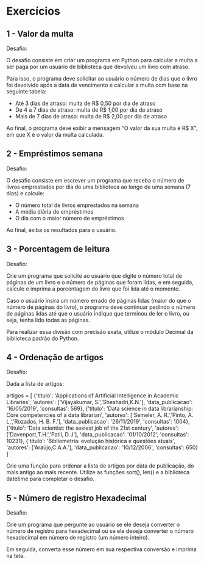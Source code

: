 # Exercícios

## 1 - Valor da multa
Desafio:

O desafio consiste em criar um programa em Python para calcular a multa a ser paga
por um usuário de biblioteca que devolveu um livro com atraso.

Para isso, o programa deve solicitar ao usuário o número de dias que o livro foi devolvido após 
a data de vencimento e calcular a multa com base na seguinte tabela:

* Até 3 dias de atraso: multa de R$ 0,50 por dia de atraso
* De 4 a 7 dias de atraso: multa de R$ 1,00 por dia de atraso
* Mais de 7 dias de atraso: multa de R$ 2,00 por dia de atraso

Ao final, o programa deve exibir a mensagem "O valor da sua multa é R$ X", em que X é o valor da multa calculada.

## 2 - Empréstimos semana
Desafio:

O desafio consiste em escrever  um programa que receba o número de livros emprestados 
por dia de uma biblioteca ao longo de uma semana (7 dias) e calcule:

* O número total de livros emprestados na semana
* A média diária de empréstimos
* O dia com o maior número de empréstimos

Ao final, exiba os resultados para o usuário.

## 3 - Porcentagem de leitura
Desafio:

Crie um programa que solicite ao usuário que digite o número total de páginas
de um livro e o número de páginas que foram lidas, e em seguida,
calcule e imprima a porcentagem do livro que foi lida até o momento.

Caso o usuário insira um número errado de páginas lidas (maior do que o número de páginas do livro),
o programa deve continuar pedindo o número de páginas lidas até que o usuário
indique que terminou de ler o livro, ou seja, tenha lido todas as páginas.

Para realizar essa divisão com precisão exata, utilize o módulo Decimal da biblioteca padrão do Python.

## 4 - Ordenação de artigos
Desafio:

Dada a lista de artigos:

artigos = [
    {'titulo': 'Applications of Artificial Intelligence in Academic Libraries', 
     'autores': ['Vijayakumar, S.','Sheshadri,K.N.'],
     'data_publicacao': '16/05/2019', 
     'consultas': 569},
    {'titulo': 'Data science in data librarianship: Core competencies of a data librarian',
     'autores': ['Semeler, A. R.','Pinto, A. L.','Rozados, H. B. F.'],
     'data_publicacao': '26/11/2019',
     'consultas': 1004},
    {'titulo': 'Data scientist: the sexiest job of the 21st century', 
     'autores': ['Davenport,T.H.','Patil, D J'], 
     'data_publicacao': '01/10/2012', 
     'consultas': 10231},
    {'titulo': 'Bibliometria: evolução histórica e questões atuais',
     'autores': ['Araújo,C.A.A.'],
     'data_publicacao': '10/12/2006',
     'consultas': 650}
]

Crie uma função para ordenar a lista de artigos por data de publicação, do mais antigo ao mais recente.
Utilize as funções sort(), len() e a biblioteca datetime para completar o desafio.

## 5 - Número de registro Hexadecimal
Desafio:

Crie um programa que pergunte ao usuário se ele deseja converter o número de registro para hexadecimal ou
se ele deseja converter o número hexadecimal em número de registro (um número inteiro).

Em seguida, converta esse número em sua respectiva conversão e imprima na tela.